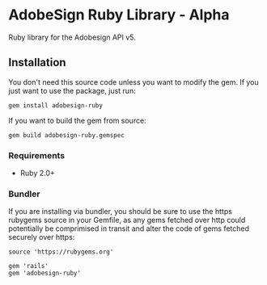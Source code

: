 # AdobeSign Ruby Library - Alpha
Ruby library for the Adobesign API v5.

## Installation
You don't need this source code unless you want to modify the gem. If you just want to use the package, just run:

```
gem install adobesign-ruby
```

If you want to build the gem from source:

```
gem build adobesign-ruby.gemspec
```

### Requirements
* Ruby 2.0+

### Bundler
If you are installing via bundler, you should be sure to use the https rubygems source in your Gemfile, as any gems fetched over http could potentially be comprimised in transit and alter the code of gems fetched securely over https:

```
source 'https://rubygems.org'

gem 'rails'
gem 'adobesign-ruby'
```
